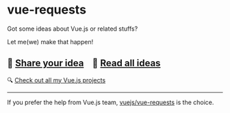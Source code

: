 # vue-requests

Got some ideas about Vue.js or related stuffs?

Let me(we) make that happen!

## 🌟 [Share your idea](https://github.com/egoist/vue-requests/issues/new)  &nbsp; &nbsp;📰 [Read all ideas](https://github.com/egoist/vue-requests/issues)

🔍 [Check out all my Vue.js projects](https://github.com/egoist?page=1&tab=repositories&utf8=%E2%9C%93&q=vue)

---

If you prefer the help from Vue.js team, [vuejs/vue-requests](https://github.com/vuejs/vue-requests) is the choice.
